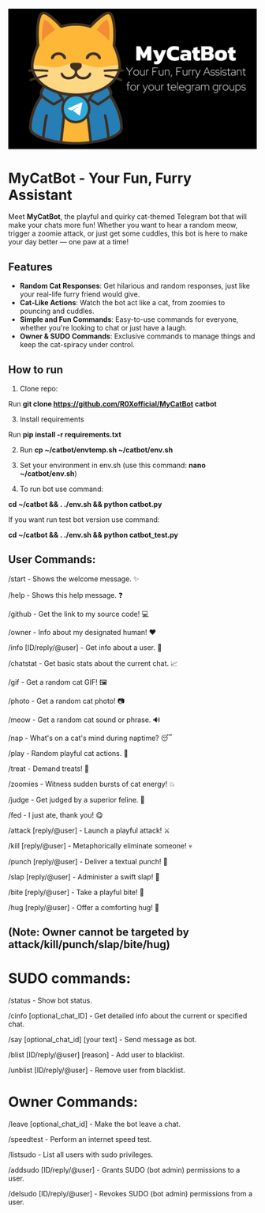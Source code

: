![MyCatBot](https://github.com/R0Xofficial/MyCatbot/blob/main/banner.png)

# MyCatBot - Your Fun, Furry Assistant

Meet **MyCatBot**, the playful and quirky cat-themed Telegram bot that will make your chats more fun! Whether you want to hear a random meow, trigger a zoomie attack, or just get some cuddles, this bot is here to make your day better — one paw at a time!

## Features

- **Random Cat Responses**: Get hilarious and random responses, just like your real-life furry friend would give.
- **Cat-Like Actions**: Watch the bot act like a cat, from zoomies to pouncing and cuddles.
- **Simple and Fun Commands**: Easy-to-use commands for everyone, whether you're looking to chat or just have a laugh.
- **Owner & SUDO Commands**: Exclusive commands to manage things and keep the cat-spiracy under control.

## How to run

1. Clone repo:
   
Run **git clone https://github.com/R0Xofficial/MyCatBot catbot**

3. Install requirements
   
Run **pip install -r requirements.txt**

2. Run **cp ~/catbot/envtemp.sh ~/catbot/env.sh**

3. Set your environment in env.sh (use this command: **nano ~/catbot/env.sh**)

4. To run bot use command:

**cd ~/catbot && . ./env.sh && python catbot.py**

If you want run test bot version use command:

**cd ~/catbot && . ./env.sh && python catbot_test.py**

## User Commands:

/start - Shows the welcome message. ✨

/help - Shows this help message. ❓

/github - Get the link to my source code! 💻

/owner - Info about my designated human! ❤️

/info [ID/reply/@user] - Get info about a user. 👤

/chatstat - Get basic stats about the current chat. 📈

/gif - Get a random cat GIF! 🖼️

/photo - Get a random cat photo! 📷

/meow - Get a random cat sound or phrase. 🔊

/nap - What's on a cat's mind during naptime? 😴

/play - Random playful cat actions. 🧶

/treat - Demand treats! 🎁

/zoomies - Witness sudden bursts of cat energy! 💥

/judge - Get judged by a superior feline. 🧐

/fed - I just ate, thank you! 😋

/attack [reply/@user] - Launch a playful attack! ⚔️

/kill [reply/@user] - Metaphorically eliminate someone! 💀

/punch [reply/@user] - Deliver a textual punch! 👊

/slap [reply/@user] - Administer a swift slap! 👋

/bite [reply/@user] - Take a playful bite! 😬

/hug [reply/@user] - Offer a comforting hug! 🤗

## (Note: Owner cannot be targeted by attack/kill/punch/slap/bite/hug)

# SUDO commands:

/status - Show bot status.

/cinfo [optional_chat_ID] - Get detailed info about the current or specified chat. 

/say [optional_chat_id] [your text] - Send message as bot.

/blist [ID/reply/@user] [reason] - Add user to blacklist.

/unblist [ID/reply/@user] - Remove user from blacklist.

# Owner Commands:

/leave [optional_chat_id] - Make the bot leave a chat.

/speedtest - Perform an internet speed test.

/listsudo - List all users with sudo privileges.

/addsudo [ID/reply/@user] - Grants SUDO (bot admin) permissions to a user.

/delsudo [ID/reply/@user] - Revokes SUDO (bot admin) permissions from a user.
